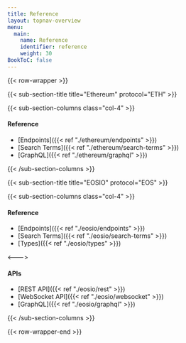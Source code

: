 ```yaml
---
title: Reference
layout: topnav-overview
menu:
  main:
    name: Reference
    identifier: reference
    weight: 30
BookToC: false
---
```



{{< row-wrapper >}}

{{< sub-section-title title="Ethereum" protocol="ETH" >}}

{{< sub-section-columns  class="col-4" >}}


#### Reference

* [Endpoints]({{< ref "./ethereum/endpoints" >}})
* [Search Terms]({{< ref "./ethereum/search-terms" >}})
* [GraphQL]({{< ref "./ethereum/graphql" >}})


{{< /sub-section-columns >}}


{{< sub-section-title title="EOSIO" protocol="EOS" >}}

{{< sub-section-columns class="col-4" >}}

#### Reference

* [Endpoints]({{< ref "./eosio/endpoints" >}})
* [Search Terms]({{< ref "./eosio/search-terms" >}})
* [Types]({{< ref "./eosio/types" >}})

<--->

#### APIs

* [REST API]({{< ref "./eosio/rest" >}})
* [WebSocket API]({{< ref "./eosio/websocket" >}})
* [GraphQL]({{< ref "./eosio/graphql" >}})

{{< /sub-section-columns >}}

{{< row-wrapper-end >}}
